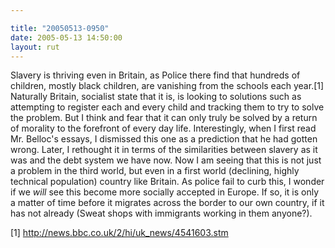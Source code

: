 ```yaml
---

title: "20050513-0950"
date: 2005-05-13 14:50:00
layout: rut
---
```


<p>Slavery is thriving even in Britain, as Police there find that
hundreds of children, mostly black children, are vanishing from
the schools each year.[1] Naturally Britain, socialist state that
it is, is looking to solutions such as attempting to register each
and every child and tracking them to try to solve the problem.
But I think and fear that it can only truly be solved by a return
of morality to the forefront of every day life.  Interestingly,
when I first read Mr. Belloc's essays, I dismissed this one as
a prediction that he had gotten wrong.  Later, I rethought it in
terms of the similarities between slavery as it was and the debt
system we have now.  Now I am seeing that this is not just a problem
in the third world, but even in a first world (declining, highly
technical population) country like Britain.  As police fail to curb
this, I wonder if we <em>will</em> see this become more socially
accepted in Europe.  If so, it is only a matter of time before it
migrates across the border to our own country, if it has not already
(Sweat shops with immigrants working in them anyone?).</p>

[1] http://news.bbc.co.uk/2/hi/uk_news/4541603.stm

